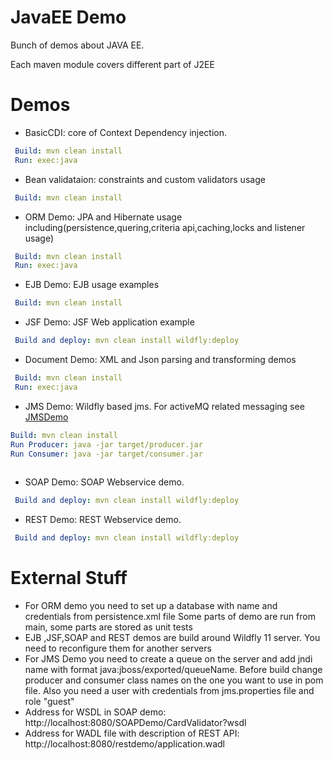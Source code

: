 # JavaEE Demo

Bunch of demos about JAVA EE.

Each maven module covers different part of J2EE

# Demos

- BasicCDI: core of Context Dependency injection. 
```yaml
 Build: mvn clean install
 Run: exec:java
```

- Bean validataion: constraints and custom validators usage
```yaml
 Build: mvn clean install
```

- ORM Demo: JPA and Hibernate usage including(persistence,quering,criteria api,caching,locks and listener usage) 

```yaml
 Build: mvn clean install
 Run: exec:java
```

- EJB Demo: EJB usage examples 

```yaml
 Build: mvn clean install
```

- JSF Demo: JSF Web application example

```yaml
 Build and deploy: mvn clean install wildfly:deploy
```

- Document Demo: XML and Json parsing and transforming demos
```yaml
 Build: mvn clean install
 Run: exec:java
```

- JMS Demo: Wildfly based jms. For activeMQ related messaging see [JMSDemo](https://github.com/abondar24/JMSDemo)
```yaml
Build: mvn clean install
Run Producer: java -jar target/producer.jar
Run Consumer: java -jar target/consumer.jar
 
``` 

- SOAP Demo: SOAP Webservice demo.
```yaml
 Build and deploy: mvn clean install wildfly:deploy
```

- REST Demo: REST Webservice demo.
```yaml
 Build and deploy: mvn clean install wildfly:deploy
```

# External Stuff

- For ORM demo you need to set up a database with name and credentials from persistence.xml file
   Some parts of demo are run from main, some parts are stored as unit tests  
- EJB ,JSF,SOAP and REST demos are build around Wildfly 11 server. You need to reconfigure them for another servers
- For JMS Demo you need to create a queue on the server  and add jndi name with format java:jboss/exported/queueName. 
Before build change producer and consumer class names on the one you want to use in pom file. 
Also you need a user with credentials from jms.properties file and role "guest"
- Address for WSDL in SOAP demo: http://localhost:8080/SOAPDemo/CardValidator?wsdl
- Address for WADL file with description of REST API: http://localhost:8080/restdemo/application.wadl
